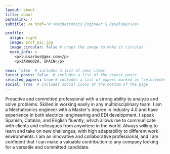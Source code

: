 ```yaml
---
layout: about
title: about
permalink: /
subtitle: <a href='#'>Mechatronics Engineer & Developer</a>

profile:
  align: right
  image: prof_pic.jpg
  image_circular: false # crops the image to make it circular
  more_info: >
    <p>luisarbos@gmx.com</p>
    <p>ZARAGOZA, SPAIN</p>

news: false  # includes a list of news items
latest_posts: false  # includes a list of the newest posts
selected_papers: true # includes a list of papers marked as "selected={true}"
social: true  # includes social icons at the bottom of the page
---
```


Proactive and committed professional with a strong ability to analyze and solve problems. Skilled in working easily in any multidisciplinary team. I am a Mechatronics engineer with a Master's degree in Industry 4.0 and have experience in both electrical engineering and EDI development. I speak Spanish, Catalan, and English fluently, which allows me to communicate with clients and colleagues from anywhere in the world. Always willing to learn and take on new challenges, with high adaptability to different work environments. I am an innovative and collaborative professional, and I am confident that I can make a valuable contribution to any company looking for a versatile and committed candidate.
